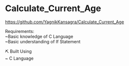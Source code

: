 # Calculate_Current_Age

https://github.com/YagnikKansagra/Calculate_Current_Age



Requirements:     
~Basic knowledge of C Language  
~Basic understanding of If Statement 

⛏️ Built Using     
~ C Language
